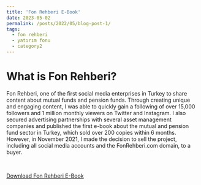 ```yaml
---
title: 'Fon Rehberi E-Book'
date: 2023-05-02
permalink: /posts/2022/05/blog-post-1/
tags:
  - fon rehberi
  - yatırım fonu
  - category2
---
```




What is Fon Rehberi?
======

Fon Rehberi, one of the first social media enterprises in Turkey to share content about mutual funds and pension funds. Through creating unique and engaging content, I was able to quickly gain a following of over 15,000 followers and 1 million monthly viewers on Twitter and Instagram. I also secured advertising partnerships with several asset management companies and published the first e-book about the mutual and pension fund sector in Turkey, which sold over 200 copies within 6 months. However, in November 2021, I made the decision to sell the project, including all social media accounts and the FonRehberi.com domain, to a buyer.

<br>

<a href="https://github.com/alihanucar/alihanucar.github.io/tree/master/files/ebook.pdf" download>Download Fon Rehberi E-Book</a>



<br>

